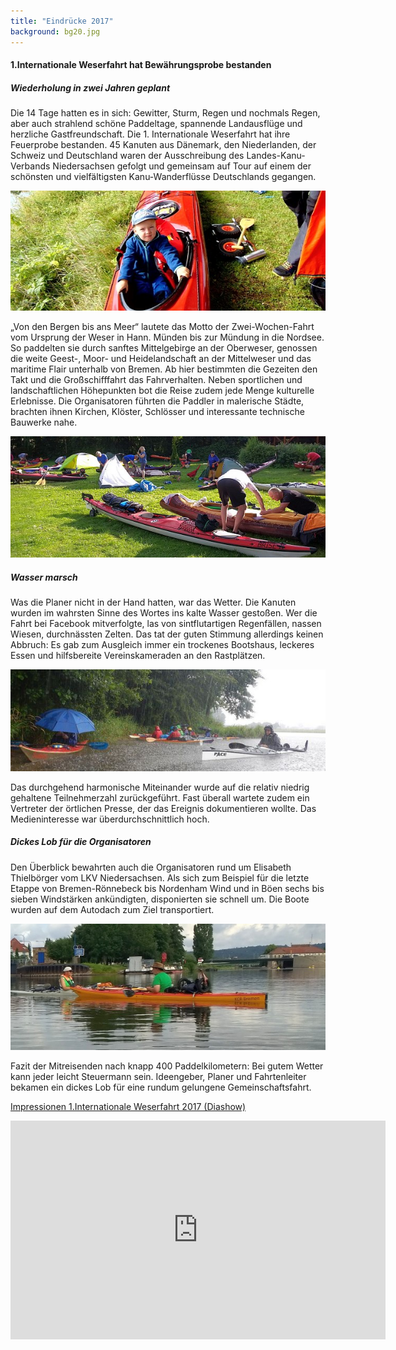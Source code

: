```yaml
---
title: "Eindrücke 2017"
background: bg20.jpg
---
```


#### 1.Internationale Weserfahrt hat Bewährungsprobe bestanden  

##### Wiederholung in zwei Jahren geplant  

Die 14 Tage hatten es in sich: Gewitter, Sturm, Regen und nochmals Regen, aber auch strahlend schöne Paddeltage, spannende Landausflüge und herzliche Gastfreundschaft. Die 1. Internationale Weserfahrt hat ihre Feuerprobe bestanden. 
45 Kanuten aus Dänemark, den Niederlanden, der Schweiz und Deutschland waren der Ausschreibung des Landes-Kanu-Verbands Niedersachsen gefolgt und gemeinsam auf Tour auf einem der schönsten und vielfältigsten Kanu-Wanderflüsse Deutschlands gegangen.

![juengste Teilnehmer](/assets/images/juengste_Teilnehmer.jpg "Der Jüngste Teilnehmer")

„Von den Bergen bis ans Meer“ lautete das Motto der Zwei-Wochen-Fahrt vom Ursprung der Weser in Hann. Münden bis zur Mündung in die Nordsee. So paddelten sie durch sanftes Mittelgebirge an der Oberweser, genossen die weite Geest-, Moor- und Heidelandschaft an der Mittelweser und das maritime Flair unterhalb von Bremen. Ab hier bestimmten die Gezeiten den Takt und die Großschifffahrt das Fahrverhalten. Neben sportlichen und landschaftlichen Höhepunkten bot die Reise zudem jede Menge kulturelle Erlebnisse. Die Organisatoren führten die Paddler in malerische Städte, brachten ihnen Kirchen, Klöster, Schlösser und interessante technische Bauwerke nahe.



![Aufbruch in Hameln](/assets/images/aufbruch_hameln_klein1.jpg
 "Aufbruch in Hameln")



##### Wasser marsch
Was die Planer nicht in der Hand hatten, war das Wetter. Die Kanuten wurden im wahrsten Sinne des Wortes ins kalte Wasser gestoßen. Wer die Fahrt bei Facebook mitverfolgte, las von sintflutartigen Regenfällen, nassen Wiesen, durchnässten Zelten. Das tat der guten Stimmung allerdings keinen Abbruch: Es gab zum Ausgleich immer ein trockenes Bootshaus, leckeres Essen und hilfsbereite Vereinskameraden an den Rastplätzen.

![regen](/assets/images/Regen_klein.jpg
 "Es regnet in Strömen")

Das durchgehend harmonische Miteinander wurde auf die relativ niedrig gehaltene Teilnehmerzahl zurückgeführt. Fast überall wartete zudem ein Vertreter der örtlichen Presse, der das Ereignis dokumentieren wollte. Das Medieninteresse war überdurchschnittlich hoch.


##### Dickes Lob für die Organisatoren
Den Überblick bewahrten auch die Organisatoren rund um Elisabeth Thielbörger vom LKV Niedersachsen. Als sich zum Beispiel für die letzte Etappe von Bremen-Rönnebeck bis Nordenham Wind und in Böen sechs bis sieben Windstärken ankündigten, disponierten sie schnell um. Die Boote wurden auf dem Autodach zum Ziel transportiert.

![schleuse](/assets/images/vor_der_schleuse_klein.jpg
 "Warten auf die Schleuse")

Fazit der Mitreisenden nach knapp 400 Paddelkilometern: Bei gutem Wetter kann jeder leicht Steuermann sein. Ideengeber, Planer und Fahrtenleiter bekamen ein dickes Lob für eine rundum gelungene Gemeinschaftsfahrt. 


<a href="https://www.google.de/url?sa=t&rct=j&q=&esrc=s&source=web&cd=1&cad=rja&uact=8&ved=0ahUKEwi54Yilw-rVAhWGa1AKHVXgC3gQtwIIJzAA&url=http%3A%2F%2Fkanutube.de%2Fvideo%2FImpressionen-1Internationale-Weserfahrt-2017-Diashow%2F9c871ad0f455094d2a41c37485f6291e&usg=AFQjCNFc5_ZhpTPhTpFZjR3s0NUJPtVZnw" class="btn btn-outline-inverse btn-sm">Impressionen 1.Internationale Weserfahrt 2017 (Diashow)</a>
<iframe src="http://kanutube.de/media/embed?key=9c871ad0f455094d2a41c37485f6291e&width=600&height=350&autoplay=false&autolightsoff=false&loop=false&chapters=false&related=false&responsive=false" width="600" height="350" frameborder="0" allowfullscreen="allowfullscreen" allowtransparency="true" scrolling="no"></iframe>

